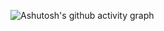 ![Ashutosh's github activity graph](https://github-readme-activity-graph.vercel.app/graph?username=Ashutosh00710&theme=dracula)
